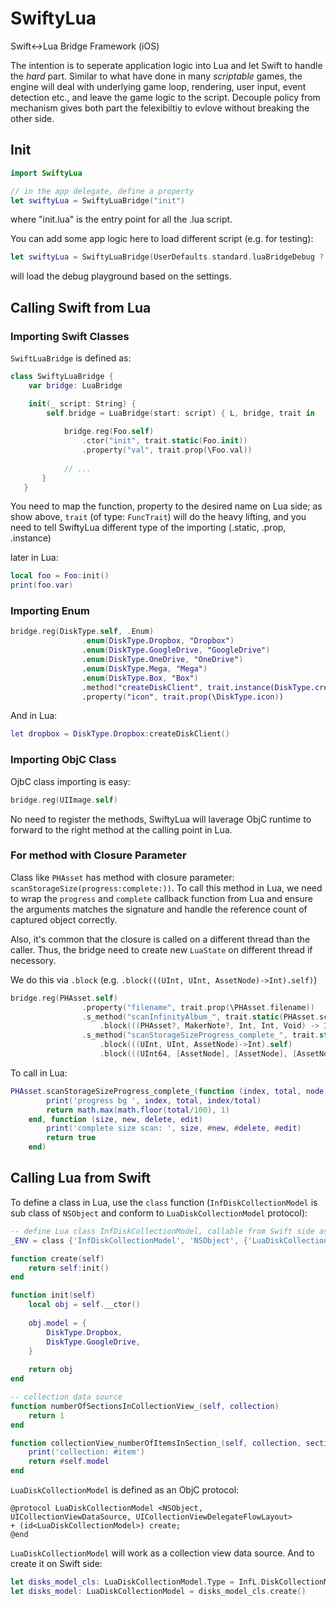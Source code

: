 # SwiftyLua
Swift&lt;->Lua Bridge Framework (iOS)

The intention is to seperate application logic into Lua and let Swift to handle the *hard* part. Similar to what have done in many *scriptable* games, the engine will deal with underlying game loop, rendering, user input, event detection etc., and leave the game logic to the script. Decouple policy from mechanism gives both part the felexibiltiy to evlove without breaking the other side.

## Init

```swift
import SwiftyLua

// in the app delegate, define a property
let swiftyLua = SwiftyLuaBridge("init")
```
where "init.lua" is the entry point for all the .lua script. 

You can add some app logic here to load different script (e.g. for testing):
```swift
let swiftyLua = SwiftyLuaBridge(UserDefaults.standard.luaBridgeDebug ? "playground/main" : "init")
```
will load the debug playground based on the settings.

## Calling Swift from Lua

### Importing Swift Classes

`SwiftLuaBridge` is defined as: 
```swift
class SwiftyLuaBridge {
    var bridge: LuaBridge

    init(_ script: String) {
        self.bridge = LuaBridge(start: script) { L, bridge, trait in
            
            bridge.reg(Foo.self)
                .ctor("init", trait.static(Foo.init))
                .property("val", trait.prop(\Foo.val))
                
            // ...
       }
   }
```

You need to map the function, property to the desired name on Lua side; as show above, `trait` (of type: `FuncTrait`) will do the heavy lifting, and you need to tell SwiftyLua different type of the importing (.static, .prop, .instance)

later in Lua: 
```lua
local foo = Foo:init()
print(foo.var)
```

### Importing Enum

```swift
bridge.reg(DiskType.self, .Enum)
                .enum(DiskType.Dropbox, "Dropbox")
                .enum(DiskType.GoogleDrive, "GoogleDrive")
                .enum(DiskType.OneDrive, "OneDrive")
                .enum(DiskType.Mega, "Mega")
                .enum(DiskType.Box, "Box")
                .method("createDiskClient", trait.instance(DiskType.createDiskClient))
                .property("icon", trait.prop(\DiskType.icon))
```

And in Lua: 
```lua
let dropbox = DiskType.Dropbox:createDiskClient()
```

### Importing ObjC Class

OjbC class importing is easy:
```swift
bridge.reg(UIImage.self)
```
No need to register the methods, SwiftyLua will laverage ObjC runtime to forward to the right method at the calling point in Lua. 

### For method with Closure Parameter 

Class like `PHAsset` has method with closure parameter: `scanStorageSize(progress:complete:))`. To call this method in Lua, we need to wrap the `progress` and `complete` callback function from Lua and ensure the arguments matches the signature and handle the reference count of captured object correctly.

Also, it's common that the closure is called on a different thread than the caller. Thus, the bridge need to create new `LuaState` on different thread if necessory.

We do this via `.block` (e.g. `.block(((UInt, UInt, AssetNode)->Int).self)`)

```swift
bridge.reg(PHAsset.self)
                .property("filename", trait.prop(\PHAsset.filename))
                .s_method("scanInfinityAlbum_", trait.static(PHAsset.scanInfinityAlbum(_:)))
                    .block(((PHAsset?, MakerNote?, Int, Int, Void) -> Int).self)
                .s_method("scanStorageSizeProgress_complete_", trait.static(PHAsset.scanStorageSize(progress:complete:)))
                    .block(((UInt, UInt, AssetNode)->Int).self)
                    .block(((UInt64, [AssetNode], [AssetNode], [AssetNode])->()).self)
```

To call in Lua:
```lua
PHAsset.scanStorageSizeProgress_complete_(function (index, total, node)
		print('progress bg ', index, total, index/total)
		return math.max(math.floor(total/100), 1)
	end, function (size, new, delete, edit)
		print('complete size scan: ', size, #new, #delete, #edit)
        return true
    end)
```

## Calling Lua from Swift

To define a class in Lua, use the `class` function (`InfDiskCollectionModel` is sub class of `NSObject` and conform to `LuaDiskCollectionModel` protocol):
```lua
-- define Lua class InfDiskCollectionModel, callable from Swift side as LuaDiskCollectionModel
_ENV = class {'InfDiskCollectionModel', 'NSObject', {'LuaDiskCollectionModel'}}

function create(self)
	return self:init()
end

function init(self)
	local obj = self.__ctor()
	
	obj.model = {
		DiskType.Dropbox,
		DiskType.GoogleDrive,
	}
	
	return obj
end

-- collection data source
function numberOfSectionsInCollectionView_(self, collection)
	return 1
end

function collectionView_numberOfItemsInSection_(self, collection, section)
	print('collection: #item')
	return #self.model
end

```

`LuaDiskCollectionModel` is defined as an ObjC protocol:
```Objc
@protocol LuaDiskCollectionModel <NSObject, UICollectionViewDataSource, UICollectionViewDelegateFlowLayout>
+ (id<LuaDiskCollectionModel>) create;
@end
```

`LuaDiskCollectionModel` will work as a collection view data source. And to create it on Swift side:
```Swift
let disks_model_cls: LuaDiskCollectionModel.Type = InfL.DiskCollectionModel.lclass()
let disks_model: LuaDiskCollectionModel = disks_model_cls.create()
```
